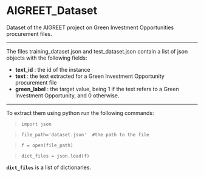 # AIGREET_Dataset

Dataset of the AIGREET project on Green Investment Opportunities procurement files.

---
The files training_dataset.json and test_dataset.json contain a list of json objects with the following fields:
- **text_id** : the id of the instance
- **text** : the text extracted for a Green Investment Opportunity procurement file
- **green_label** : the target value, being 1 if the text refers to a Green Investment Opportunity, and 0 otherwise.

---




To extract them using python run the following commands:


> `import json`

> `file_path='dataset.json'  #the path to the file`

> `f = open(file_path)`

>`dict_files = json.load(f)`

**`dict_files`** is a list of dictionaries.
   
